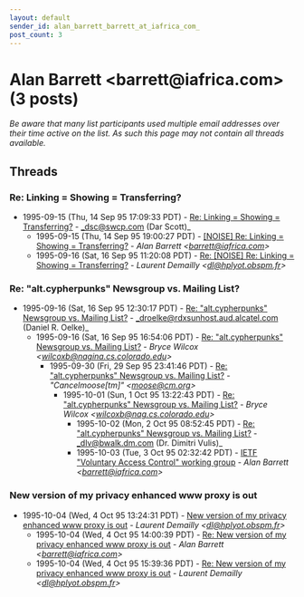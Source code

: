 ```yaml
---
layout: default
sender_id: alan_barrett_barrett_at_iafrica_com_
post_count: 3
---
```


# Alan Barrett <barrett<span>@</span>iafrica.com> (3 posts)

_Be aware that many list participants used multiple email addresses over their time active on the list. As such this page may not contain all threads available._

## Threads

### Re: Linking = Showing = Transferring?
+ 1995-09-15 (Thu, 14 Sep 95 17:09:33 PDT) - [Re: Linking = Showing = Transferring?](/archive/1995/09/ea7e9d46434a2c253503451b9a4ee5aaed35a3dd53184d972507601cd97b1934) - _dsc@swcp.com (Dar Scott)_
  + 1995-09-15 (Thu, 14 Sep 95 19:00:27 PDT) - [[NOISE] Re: Linking = Showing = Transferring?](/archive/1995/09/39e9e506b42d842c3c986bb025cf89f85b50e97d1a622629da67c668bc6c3aa9) - _Alan Barrett \<barrett@iafrica.com\>_
  + 1995-09-16 (Sat, 16 Sep 95 11:20:08 PDT) - [Re: [NOISE] Re: Linking = Showing = Transferring?](/archive/1995/09/e5808af947e05a1d46465c5607eb37a193d7c2af759c1cff2fade634c570f450) - _Laurent Demailly \<dl@hplyot.obspm.fr\>_

### Re: "alt.cypherpunks" Newsgroup vs. Mailing List?
+ 1995-09-16 (Sat, 16 Sep 95 12:30:17 PDT) - [Re: "alt.cypherpunks" Newsgroup vs. Mailing List?](/archive/1995/09/725ae872a5a3bb7aded7203b26d8f9145de57e86ea89c9a4c94afed394a48270) - _droelke@rdxsunhost.aud.alcatel.com (Daniel R. Oelke)_
  + 1995-09-16 (Sat, 16 Sep 95 16:54:06 PDT) - [Re: "alt.cypherpunks" Newsgroup vs. Mailing List?](/archive/1995/09/e01fcecd83bf9786ae9763ac7e828dd7aef7f8faab0a2fd327ae76c089d3ee3c) - _Bryce Wilcox \<wilcoxb@nagina.cs.colorado.edu\>_
    + 1995-09-30 (Fri, 29 Sep 95 23:41:46 PDT) - [Re: "alt.cypherpunks" Newsgroup vs. Mailing List?](/archive/1995/09/4a89cd5c174a0928cd9729ecdad9a1b281f60b76790efd761ccf354de770ccc3) - _"Cancelmoose[tm]" \<moose@cm.org\>_
      + 1995-10-01 (Sun, 1 Oct 95 13:22:43 PDT) - [Re: "alt.cypherpunks" Newsgroup vs. Mailing List?](/archive/1995/10/8fac98920419a70cec384a3415fb028c062fa503381118bd8ff51652778e098c) - _Bryce Wilcox \<wilcoxb@nag.cs.colorado.edu\>_
        + 1995-10-02 (Mon, 2 Oct 95 08:52:45 PDT) - [Re: "alt.cypherpunks" Newsgroup vs. Mailing List?](/archive/1995/10/4fa053fba0215f907758475337cdbe57f36479d375f02c52772ea07789a62cc1) - _dlv@bwalk.dm.com (Dr. Dimitri Vulis)_
        + 1995-10-03 (Tue, 3 Oct 95 02:32:42 PDT) - [IETF "Voluntary Access Control" working group](/archive/1995/10/ee6e0e00ca8005ef00e17b3d29731665dd911929c8d683e973123c4d78f785c3) - _Alan Barrett \<barrett@iafrica.com\>_

### New version of my privacy enhanced www proxy is out
+ 1995-10-04 (Wed, 4 Oct 95 13:24:31 PDT) - [New version of my privacy enhanced www proxy is out](/archive/1995/10/2d7e8278477b6947f51b4742f4c1e978048e5ca60cbfafc79b218c23f7daaff9) - _Laurent Demailly \<dl@hplyot.obspm.fr\>_
  + 1995-10-04 (Wed, 4 Oct 95 14:00:39 PDT) - [Re: New version of my privacy enhanced www proxy is out](/archive/1995/10/f9e6fd1a83b872b76068ee1a1deb801dd0824fdfd5fdad00a805f78dd5a739bb) - _Alan Barrett \<barrett@iafrica.com\>_
  + 1995-10-04 (Wed, 4 Oct 95 15:39:36 PDT) - [Re: New version of my privacy enhanced www proxy is out](/archive/1995/10/77811850f5e102448fed2639c74f163b2a46210f3e25398c0c05e983c48412c6) - _Laurent Demailly \<dl@hplyot.obspm.fr\>_

